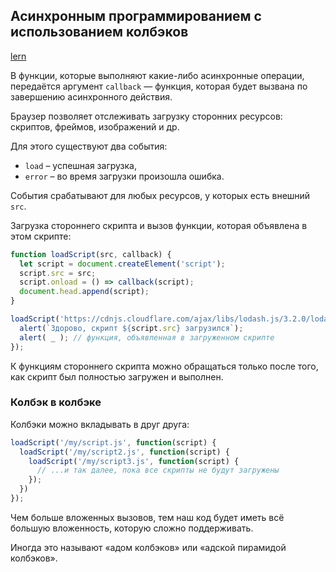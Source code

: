 ## Асинхронным программированием с использованием колбэков

[lern](https://learn.javascript.ru/callbacks)

В функции, которые выполняют какие-либо асинхронные операции, передаётся аргумент `callback` — функция, которая будет вызвана по завершению асинхронного действия.



Браузер позволяет отслеживать загрузку сторонних ресурсов: скриптов, фреймов, изображений и др.

Для этого существуют два события:

- `load` – успешная загрузка,
- `error` – во время загрузки произошла ошибка.

События срабатывают для любых ресурсов, у которых есть внешний `src`.



Загрузка стороннего скрипта и вызов функции, которая объявлена в этом скрипте:

```javascript
function loadScript(src, callback) {
  let script = document.createElement('script');
  script.src = src;
  script.onload = () => callback(script);
  document.head.append(script);
}

loadScript('https://cdnjs.cloudflare.com/ajax/libs/lodash.js/3.2.0/lodash.js', script => {
  alert(`Здорово, скрипт ${script.src} загрузился`);
  alert( _ ); // функция, объявленная в загруженном скрипте
});
```

К функциям стороннего скрипта можно обращаться только после того, как скрипт был полностью загружен и выполнен.



### Колбэк в колбэке

Колбэки можно вкладывать в друг друга:

```javascript
loadScript('/my/script.js', function(script) {
  loadScript('/my/script2.js', function(script) {
    loadScript('/my/script3.js', function(script) {
      // ...и так далее, пока все скрипты не будут загружены
    });
  })
});
```

Чем больше вложенных вызовов, тем наш код будет иметь всё большую вложенность, которую сложно поддерживать.

Иногда это называют «адом колбэков» или «адской пирамидой колбэков».
